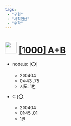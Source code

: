 ```yaml
---
tags: 
 - "구현"
 - "사칙연산"
 - "수학"
---
```

<h1><img src="https://doky.space/assets/icpclev/b5.svg" height="37px"> <a href="http://icpc.me/1000">[1000] A+B</a></h1>

- node.js: [:o:]
  - 200404
  - 04:43 .75
  - 시도: 1번

- C [:o:]
  - 200404
  - 01:45 .01
  - 1번
